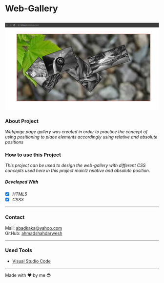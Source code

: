 # Web-Gallery

## ![Web page layout screenshot](./images/screenshot.png)

### About Project

_Webpage page gallery was created in order to practice the concept of using positioning to place elements accordingly using relative and absolute positions_

### How to use this Project

_This project can be used to design the web-gallery with different CSS concepts used here in this project mainlz relative and absolute position_.

##### Developed With

- [x] _HTML5_
- [x] _CSS3_

---

### Contact

Mail: <abadkaka@yahoo.com><br>
GitHub: [ahmadshahdarwesh](https://github.com/)<br>

---

### Used Tools

- [Visual Studio Code](https://code.visualstudio.com/)

---

Made with ❤️ by me 😎

